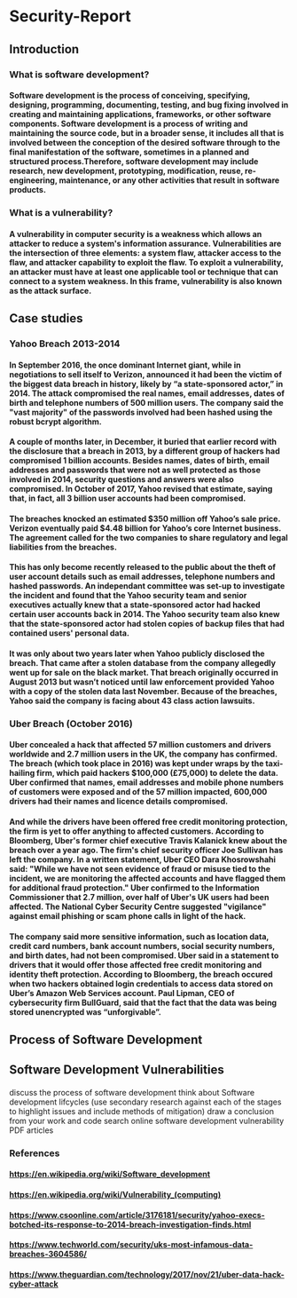 # Security-Report
## Introduction
### What is software development?
#### Software development is the process of conceiving, specifying, designing, programming, documenting, testing, and bug fixing involved in creating and maintaining applications, frameworks, or other software components. Software development is a process of writing and maintaining the source code, but in a broader sense, it includes all that is involved between the conception of the desired software through to the final manifestation of the software, sometimes in a planned and structured process.Therefore, software development may include research, new development, prototyping, modification, reuse, re-engineering, maintenance, or any other activities that result in software products.

### What is a vulnerability?
#### A vulnerability in computer security is a weakness which allows an attacker to reduce a system's information assurance. Vulnerabilities are the intersection of three elements: a system flaw, attacker access to the flaw, and attacker capability to exploit the flaw. To exploit a vulnerability, an attacker must have at least one applicable tool or technique that can connect to a system weakness. In this frame, vulnerability is also known as the attack surface.

## Case studies 
### Yahoo Breach 2013-2014
#### In September 2016, the once dominant Internet giant, while in negotiations to sell itself to Verizon, announced it had been the victim of the biggest data breach in history, likely by “a state-sponsored actor,” in 2014. The attack compromised the real names, email addresses, dates of birth and telephone numbers of 500 million users. The company said the "vast majority" of the passwords involved had been hashed using the robust bcrypt algorithm.

#### A couple of months later, in December, it buried that earlier record with the disclosure that a breach in 2013, by a different group of hackers had compromised 1 billion accounts. Besides names, dates of birth, email addresses and passwords that were not as well protected as those involved in 2014, security questions and answers were also compromised. In October of 2017, Yahoo revised that estimate, saying that, in fact, all 3 billion user accounts had been compromised.

#### The breaches knocked an estimated $350 million off Yahoo’s sale price. Verizon eventually paid $4.48 billion for Yahoo’s core Internet business. The agreement called for the two companies to share regulatory and legal liabilities from the breaches.

#### This has only become recently released to the public about the theft of user account details such as email addresses, telephone numbers and hashed passwords. An independant committee was set-up to investigate the incident and found that the Yahoo security team and senior executives actually knew that a state-sponsored actor had hacked certain user accounts back in 2014. The Yahoo security team also knew that the state-sponsored actor had stolen copies of backup files that had contained users' personal data. 

#### It was only about two years later when Yahoo publicly disclosed the breach. That came after a stolen database from the company allegedly went up for sale on the black market. That breach originally occurred in August 2013 but wasn’t noticed until law enforcement provided Yahoo with a copy of the stolen data last November. Because of the breaches, Yahoo said the company is facing about 43 class action lawsuits.

### Uber Breach (October 2016)
#### Uber concealed a hack that affected 57 million customers and drivers worldwide and 2.7 million users in the UK, the company has confirmed. The breach (which took place in 2016) was kept under wraps by the taxi-hailing firm, which paid hackers $100,000 (£75,000) to delete the data. Uber confirmed that names, email addresses and mobile phone numbers of customers were exposed and of the 57 million impacted, 600,000 drivers had their names and licence details compromised. 

#### And while the drivers have been offered free credit monitoring protection, the firm is yet to offer anything to affected customers. According to Bloomberg, Uber's former chief executive Travis Kalanick knew about the breach over a year ago. The firm's chief security officer Joe Sullivan has left the company. In a written statement, Uber CEO Dara Khosrowshahi said: "While we have not seen evidence of fraud or misuse tied to the incident, we are monitoring the affected accounts and have flagged them for additional fraud protection." Uber confirmed to the Information Commissioner that 2.7 million, over half of Uber's UK users had been affected. The National Cyber Security Centre suggested "vigilance" against email phishing or scam phone calls in light of the hack. 

####  The company said more sensitive information, such as location data, credit card numbers, bank account numbers, social security numbers, and birth dates, had not been compromised. Uber said in a statement to drivers that it would offer those affected free credit monitoring and identity theft protection. According to Bloomberg, the breach occured when two hackers obtained login credentials to access data stored on Uber’s Amazon Web Services account. Paul Lipman, CEO of cybersecurity firm BullGuard, said that the fact that the data was being stored unencrypted was “unforgivable”.

## Process of Software Development 
#### 

## Software Development Vulnerabilities
####

discuss the process of software development think about Software development lifcycles (use secondary research against each of the stages to highlight issues and include methods of mitigation) 
draw a conclusion from your work and code
search online software development vulnerability PDF articles

### References
#### https://en.wikipedia.org/wiki/Software_development
#### https://en.wikipedia.org/wiki/Vulnerability_(computing)
#### https://www.csoonline.com/article/3176181/security/yahoo-execs-botched-its-response-to-2014-breach-investigation-finds.html
#### https://www.techworld.com/security/uks-most-infamous-data-breaches-3604586/
#### https://www.theguardian.com/technology/2017/nov/21/uber-data-hack-cyber-attack
